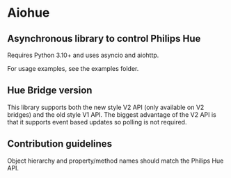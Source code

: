 # Aiohue

## Asynchronous library to control Philips Hue

Requires Python 3.10+ and uses asyncio and aiohttp.

For usage examples, see the examples folder.

## Hue Bridge version

This library supports both the new style V2 API (only available on V2 bridges) and the old style V1 API.
The biggest advantage of the V2 API is that it supports event based updates so polling is not required.

## Contribution guidelines

Object hierarchy and property/method names should match the Philips Hue API.
